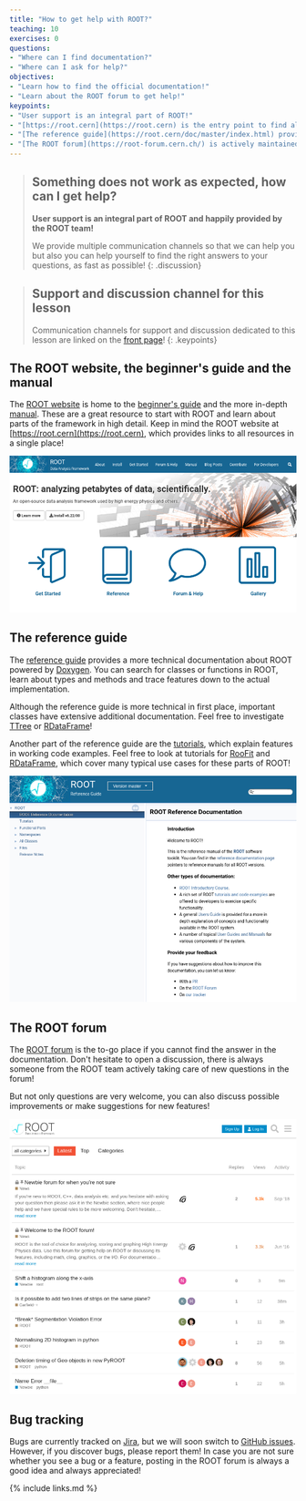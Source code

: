 ```yaml
---
title: "How to get help with ROOT?"
teaching: 10
exercises: 0
questions:
- "Where can I find documentation?"
- "Where can I ask for help?"
objectives:
- "Learn how to find the official documentation!"
- "Learn about the ROOT forum to get help!"
keypoints:
- "User support is an integral part of ROOT!"
- "[https://root.cern](https://root.cern) is the entry point to find all documentation"
- "[The reference guide](https://root.cern/doc/master/index.html) provides in-depth technical documentation, but also additional explanation for classes and a huge amount of tutorials explaining features with code"
- "[The ROOT forum](https://root-forum.cern.ch/) is actively maintained by the ROOT team to support you!"
---
```


> ## Something does not work as expected, how can I get help?
> **User support is an integral part of ROOT and happily provided by the ROOT team!**
>
> We provide multiple communication channels so that we can help you but also you can help yourself to find the right answers to your questions, as fast as possible!
{: .discussion}

> ## Support and discussion channel for this lesson
> Communication channels for support and discussion dedicated to this lesson are linked on the [front page](/)!
{: .keypoints}

## The ROOT website, the beginner's guide and the manual

The [ROOT website](https://root.cern) is home to the [beginner's guide](https://root.cern/primer/) and the more in-depth [manual](https://root.cern/manual/). These are a great resource to start with ROOT and learn about parts of the framework in high detail. Keep in mind the ROOT website at [https://root.cern](https://root.cern), which provides links to all resources in a single place!

<kbd>
<img src="../fig/root_web.png">
</kbd>

## The reference guide

The [reference guide](https://root.cern/doc/master/index.html) provides a more technical documentation about ROOT powered by [Doxygen](https://www.doxygen.nl/index.html). You can search for classes or functions in ROOT, learn about types and methods and trace features down to the actual implementation.

Although the reference guide is more technical in first place, important classes have extensive additional documentation. Feel free to investigate [TTree](https://root.cern/doc/master/classTTree.html) or [RDataFrame](https://root.cern/doc/master/classROOT_1_1RDataFrame.html)!

Another part of the reference guide are the [tutorials](https://root.cern/doc/master/group__Tutorials.html), which explain features in working code examples. Feel free to look at tutorials for [RooFit](https://root.cern/doc/master/group__tutorial__roofit.html) and [RDataFrame](https://root.cern/doc/master/group__tutorial__dataframe.html), which cover many typical use cases for these parts of ROOT!

<kbd>
<img src="../fig/ref_guide.png">
</kbd>

## The ROOT forum

The [ROOT forum](https://root-forum.cern.ch/) is the to-go place if you cannot find the answer in the documentation. Don't hesitate to open a discussion, there is always someone from the ROOT team actively taking care of new questions in the forum!

But not only questions are very welcome, you can also discuss possible improvements or make suggestions for new features!

<kbd>
<img src="../fig/root_forum.png">
</kbd>

## Bug tracking

Bugs are currently tracked on [Jira](https://sft.its.cern.ch/jira/projects/ROOT/summary), but we will soon switch to [GitHub issues](https://github.com/root-project/root). However, if you discover bugs, please report them! In case you are not sure whether you see a bug or a feature, posting in the ROOT forum is always a good idea and always appreciated!

{% include links.md %}
